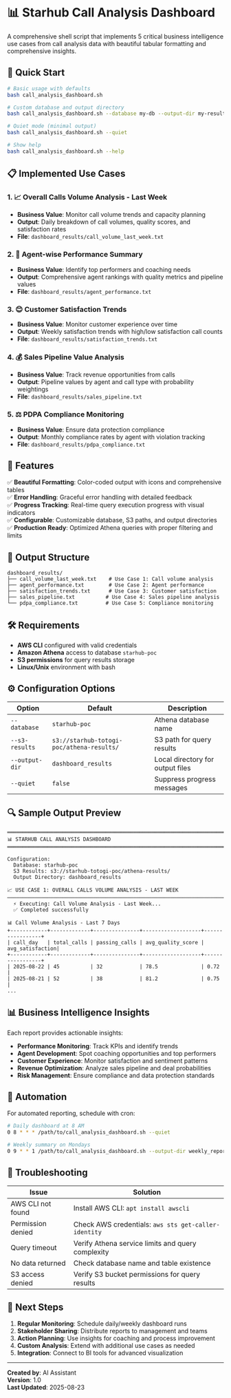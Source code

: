 # 📊 Starhub Call Analysis Dashboard

A comprehensive shell script that implements 5 critical business intelligence use cases from call analysis data with beautiful tabular formatting and comprehensive insights.

## 🚀 Quick Start

```bash
# Basic usage with defaults
bash call_analysis_dashboard.sh

# Custom database and output directory
bash call_analysis_dashboard.sh --database my-db --output-dir my-results

# Quiet mode (minimal output)
bash call_analysis_dashboard.sh --quiet

# Show help
bash call_analysis_dashboard.sh --help
```

## 📋 Implemented Use Cases

### 1. 📈 **Overall Calls Volume Analysis - Last Week**
- **Business Value**: Monitor call volume trends and capacity planning
- **Output**: Daily breakdown of call volumes, quality scores, and satisfaction rates
- **File**: `dashboard_results/call_volume_last_week.txt`

### 2. 👤 **Agent-wise Performance Summary** 
- **Business Value**: Identify top performers and coaching needs
- **Output**: Comprehensive agent rankings with quality metrics and pipeline values
- **File**: `dashboard_results/agent_performance.txt`

### 3. 😊 **Customer Satisfaction Trends**
- **Business Value**: Monitor customer experience over time
- **Output**: Weekly satisfaction trends with high/low satisfaction call counts
- **File**: `dashboard_results/satisfaction_trends.txt`

### 4. 💰 **Sales Pipeline Value Analysis**
- **Business Value**: Track revenue opportunities from calls
- **Output**: Pipeline values by agent and call type with probability weightings
- **File**: `dashboard_results/sales_pipeline.txt`

### 5. ⚖️ **PDPA Compliance Monitoring**
- **Business Value**: Ensure data protection compliance
- **Output**: Monthly compliance rates by agent with violation tracking
- **File**: `dashboard_results/pdpa_compliance.txt`

## 🎨 Features

✅ **Beautiful Formatting**: Color-coded output with icons and comprehensive tables  
✅ **Error Handling**: Graceful error handling with detailed feedback  
✅ **Progress Tracking**: Real-time query execution progress with visual indicators  
✅ **Configurable**: Customizable database, S3 paths, and output directories  
✅ **Production Ready**: Optimized Athena queries with proper filtering and limits  

## 📁 Output Structure

```
dashboard_results/
├── call_volume_last_week.txt    # Use Case 1: Call volume analysis
├── agent_performance.txt        # Use Case 2: Agent performance
├── satisfaction_trends.txt      # Use Case 3: Customer satisfaction
├── sales_pipeline.txt          # Use Case 4: Sales pipeline analysis
└── pdpa_compliance.txt         # Use Case 5: Compliance monitoring
```

## 🛠 Requirements

- **AWS CLI** configured with valid credentials
- **Amazon Athena** access to database `starhub-poc`
- **S3 permissions** for query results storage
- **Linux/Unix** environment with bash

## ⚙️ Configuration Options

| Option | Default | Description |
|--------|---------|-------------|
| `--database` | `starhub-poc` | Athena database name |
| `--s3-results` | `s3://starhub-totogi-poc/athena-results/` | S3 path for query results |
| `--output-dir` | `dashboard_results` | Local directory for output files |
| `--quiet` | `false` | Suppress progress messages |

## 🔍 Sample Output Preview

```
════════════════════════════════════════════════════════════════════════════════
📊 STARHUB CALL ANALYSIS DASHBOARD
════════════════════════════════════════════════════════════════════════════════

Configuration:
  Database: starhub-poc
  S3 Results: s3://starhub-totogi-poc/athena-results/
  Output Directory: dashboard_results

📈 USE CASE 1: OVERALL CALLS VOLUME ANALYSIS - LAST WEEK
────────────────────────────────────────────────────────────────────────────
  ⚡ Executing: Call Volume Analysis - Last Week...
  ✅ Completed successfully

📊 Call Volume Analysis - Last 7 Days
+------------+-------------+---------------+-------------------+-----------------+
| call_day   | total_calls | passing_calls | avg_quality_score | avg_satisfaction|
+------------+-------------+---------------+-------------------+-----------------+
| 2025-08-22 | 45          | 32            | 78.5              | 0.72            |
| 2025-08-21 | 52          | 38            | 81.2              | 0.75            |
...
```

## 📊 Business Intelligence Insights

Each report provides actionable insights:

- **Performance Monitoring**: Track KPIs and identify trends
- **Agent Development**: Spot coaching opportunities and top performers  
- **Customer Experience**: Monitor satisfaction and sentiment patterns
- **Revenue Optimization**: Analyze sales pipeline and deal probabilities
- **Risk Management**: Ensure compliance and data protection standards

## 🔄 Automation

For automated reporting, schedule with cron:

```bash
# Daily dashboard at 8 AM
0 8 * * * /path/to/call_analysis_dashboard.sh --quiet

# Weekly summary on Mondays
0 9 * * 1 /path/to/call_analysis_dashboard.sh --output-dir weekly_reports
```

## 🐛 Troubleshooting

| Issue | Solution |
|-------|----------|
| AWS CLI not found | Install AWS CLI: `apt install awscli` |
| Permission denied | Check AWS credentials: `aws sts get-caller-identity` |
| Query timeout | Verify Athena service limits and query complexity |
| No data returned | Check database name and table existence |
| S3 access denied | Verify S3 bucket permissions for query results |

## 🎯 Next Steps

1. **Regular Monitoring**: Schedule daily/weekly dashboard runs
2. **Stakeholder Sharing**: Distribute reports to management and teams
3. **Action Planning**: Use insights for coaching and process improvement
4. **Custom Analysis**: Extend with additional use cases as needed
5. **Integration**: Connect to BI tools for advanced visualization

---

**Created by**: AI Assistant  
**Version**: 1.0  
**Last Updated**: 2025-08-23
